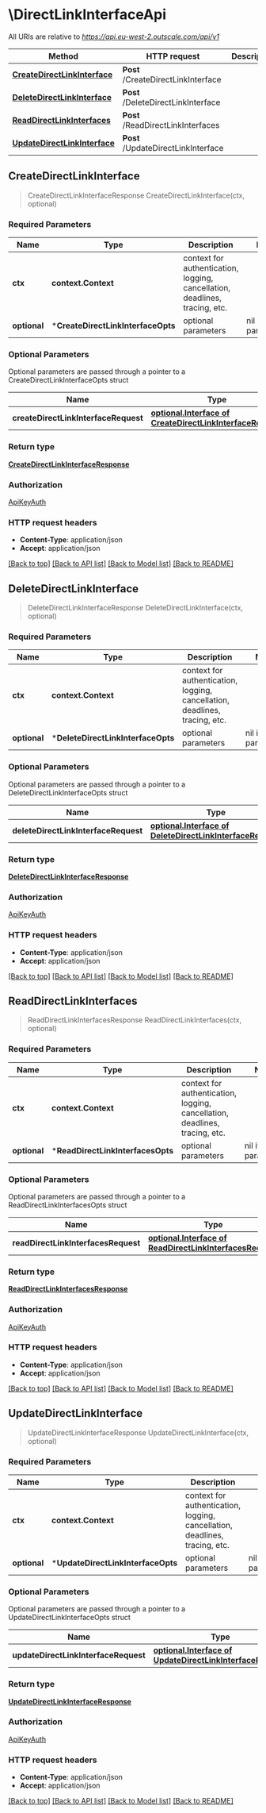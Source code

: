 # \DirectLinkInterfaceApi

All URIs are relative to *https://api.eu-west-2.outscale.com/api/v1*

Method | HTTP request | Description
------------- | ------------- | -------------
[**CreateDirectLinkInterface**](DirectLinkInterfaceApi.md#CreateDirectLinkInterface) | **Post** /CreateDirectLinkInterface | 
[**DeleteDirectLinkInterface**](DirectLinkInterfaceApi.md#DeleteDirectLinkInterface) | **Post** /DeleteDirectLinkInterface | 
[**ReadDirectLinkInterfaces**](DirectLinkInterfaceApi.md#ReadDirectLinkInterfaces) | **Post** /ReadDirectLinkInterfaces | 
[**UpdateDirectLinkInterface**](DirectLinkInterfaceApi.md#UpdateDirectLinkInterface) | **Post** /UpdateDirectLinkInterface | 



## CreateDirectLinkInterface

> CreateDirectLinkInterfaceResponse CreateDirectLinkInterface(ctx, optional)



### Required Parameters


Name | Type | Description  | Notes
------------- | ------------- | ------------- | -------------
**ctx** | **context.Context** | context for authentication, logging, cancellation, deadlines, tracing, etc.
 **optional** | ***CreateDirectLinkInterfaceOpts** | optional parameters | nil if no parameters

### Optional Parameters

Optional parameters are passed through a pointer to a CreateDirectLinkInterfaceOpts struct


Name | Type | Description  | Notes
------------- | ------------- | ------------- | -------------
 **createDirectLinkInterfaceRequest** | [**optional.Interface of CreateDirectLinkInterfaceRequest**](CreateDirectLinkInterfaceRequest.md)|  | 

### Return type

[**CreateDirectLinkInterfaceResponse**](CreateDirectLinkInterfaceResponse.md)

### Authorization

[ApiKeyAuth](../README.md#ApiKeyAuth)

### HTTP request headers

- **Content-Type**: application/json
- **Accept**: application/json

[[Back to top]](#) [[Back to API list]](../README.md#documentation-for-api-endpoints)
[[Back to Model list]](../README.md#documentation-for-models)
[[Back to README]](../README.md)


## DeleteDirectLinkInterface

> DeleteDirectLinkInterfaceResponse DeleteDirectLinkInterface(ctx, optional)



### Required Parameters


Name | Type | Description  | Notes
------------- | ------------- | ------------- | -------------
**ctx** | **context.Context** | context for authentication, logging, cancellation, deadlines, tracing, etc.
 **optional** | ***DeleteDirectLinkInterfaceOpts** | optional parameters | nil if no parameters

### Optional Parameters

Optional parameters are passed through a pointer to a DeleteDirectLinkInterfaceOpts struct


Name | Type | Description  | Notes
------------- | ------------- | ------------- | -------------
 **deleteDirectLinkInterfaceRequest** | [**optional.Interface of DeleteDirectLinkInterfaceRequest**](DeleteDirectLinkInterfaceRequest.md)|  | 

### Return type

[**DeleteDirectLinkInterfaceResponse**](DeleteDirectLinkInterfaceResponse.md)

### Authorization

[ApiKeyAuth](../README.md#ApiKeyAuth)

### HTTP request headers

- **Content-Type**: application/json
- **Accept**: application/json

[[Back to top]](#) [[Back to API list]](../README.md#documentation-for-api-endpoints)
[[Back to Model list]](../README.md#documentation-for-models)
[[Back to README]](../README.md)


## ReadDirectLinkInterfaces

> ReadDirectLinkInterfacesResponse ReadDirectLinkInterfaces(ctx, optional)



### Required Parameters


Name | Type | Description  | Notes
------------- | ------------- | ------------- | -------------
**ctx** | **context.Context** | context for authentication, logging, cancellation, deadlines, tracing, etc.
 **optional** | ***ReadDirectLinkInterfacesOpts** | optional parameters | nil if no parameters

### Optional Parameters

Optional parameters are passed through a pointer to a ReadDirectLinkInterfacesOpts struct


Name | Type | Description  | Notes
------------- | ------------- | ------------- | -------------
 **readDirectLinkInterfacesRequest** | [**optional.Interface of ReadDirectLinkInterfacesRequest**](ReadDirectLinkInterfacesRequest.md)|  | 

### Return type

[**ReadDirectLinkInterfacesResponse**](ReadDirectLinkInterfacesResponse.md)

### Authorization

[ApiKeyAuth](../README.md#ApiKeyAuth)

### HTTP request headers

- **Content-Type**: application/json
- **Accept**: application/json

[[Back to top]](#) [[Back to API list]](../README.md#documentation-for-api-endpoints)
[[Back to Model list]](../README.md#documentation-for-models)
[[Back to README]](../README.md)


## UpdateDirectLinkInterface

> UpdateDirectLinkInterfaceResponse UpdateDirectLinkInterface(ctx, optional)



### Required Parameters


Name | Type | Description  | Notes
------------- | ------------- | ------------- | -------------
**ctx** | **context.Context** | context for authentication, logging, cancellation, deadlines, tracing, etc.
 **optional** | ***UpdateDirectLinkInterfaceOpts** | optional parameters | nil if no parameters

### Optional Parameters

Optional parameters are passed through a pointer to a UpdateDirectLinkInterfaceOpts struct


Name | Type | Description  | Notes
------------- | ------------- | ------------- | -------------
 **updateDirectLinkInterfaceRequest** | [**optional.Interface of UpdateDirectLinkInterfaceRequest**](UpdateDirectLinkInterfaceRequest.md)|  | 

### Return type

[**UpdateDirectLinkInterfaceResponse**](UpdateDirectLinkInterfaceResponse.md)

### Authorization

[ApiKeyAuth](../README.md#ApiKeyAuth)

### HTTP request headers

- **Content-Type**: application/json
- **Accept**: application/json

[[Back to top]](#) [[Back to API list]](../README.md#documentation-for-api-endpoints)
[[Back to Model list]](../README.md#documentation-for-models)
[[Back to README]](../README.md)

